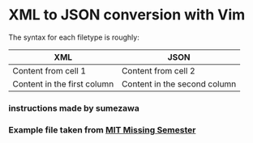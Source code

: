 # XML to JSON conversion with Vim
The syntax for each filetype is roughly:

| XML | JSON |
| ---------- | ---------- |
| Content from cell 1 | Content from cell 2 |
| Content in the first column | Content in the second column |

### instructions made by sumezawa
### Example file taken from [MIT Missing Semester](https://missing.csail.mit.edu/2020/editors/#macros)
